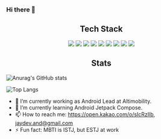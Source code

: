 ### Hi there 👋



<p align="center">
	<h2 align="center">Tech Stack</h2>
</p>
<p align="center">
	<img src="https://img.shields.io/badge/Android-white?style=flat-square&logo=Android&logoColor=3DDC84"/> <img src="https://img.shields.io/badge/Android Studio-white?style=flat-square&logo=Android Studio&logoColor=3DDC84"/> <img src="https://img.shields.io/badge/Kotlin-white?style=flat-square&logo=Kotlin&logoColor=7F52FF"/> <img src="https://img.shields.io/badge/C++-white?style=flat-square&logo=Cplusplus&logoColor=00599C"/> <img src="https://img.shields.io/badge/Gradle-white?style=flat-square&logo=Gradle&logoColor=02303A"/> <img src="https://img.shields.io/badge/Fastlane-white?style=flat-square&logo=Fastlane&logoColor=00F200"/> <img src="https://img.shields.io/badge/CircleCI-white?style=flat-square&logo=CircleCI&logoColor=343434"/> <img src="https://img.shields.io/badge/Firebase-white?style=flat-square&logo=Firebase&logoColor=FFCA28"/> <img src="https://img.shields.io/badge/Figma-white?style=flat-square&logo=Figma&logoColor=F24E1E"/>
</p>





<p align="center">
	<h2 align="center">Stats</h2>
</p>

![Anurag's GitHub stats](https://github-readme-stats.vercel.app/api?username=Jeonguk-JayDev&theme=default&show_icons=true)

![Top Langs](https://github-readme-stats.vercel.app/api/top-langs/?username=Jeonguk-JayDev&layout=compact&theme=default)





- 🔭 I’m currently working as Android Lead at Altimobility.
- 🌱 I’m currently learning Android Jetpack Compose.
- 📫 How to reach me: https://open.kakao.com/o/sIcRzIlb, jaydev.and@gmail.com
- ⚡ Fun fact: MBTI is ISTJ, but ESTJ at work
